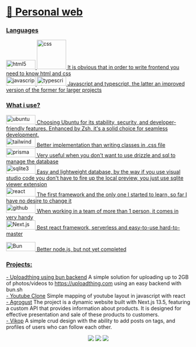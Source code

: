 <a href="korni00.vercel.app"> <h1>💚 Personal web</h1></a>

<a href="https://github.com/korni00#languages"> 
<h3 align="left">Languages</h3>

<img src="https://img.shields.io/badge/HTML5-E34F26?style=for-the-badge&logo=html5&logoColor=white" alt="html5" width="80" height="25"/>
<img src="https://camo.githubusercontent.com/e6b67b27998fca3bccf4c0ee479fc8f9de09d91f389cccfbe6cb1e29c10cfbd7/68747470733a2f2f696d672e736869656c64732e696f2f62616467652f637373332d2532333135373242362e7376673f7374796c653d666f722d7468652d6261646765266c6f676f3d63737333266c6f676f436f6c6f723d7768697465" alt="css" width="80" height"25" />
It is obvious that in order to write frontend you need to know html and css
        <br />

<img src="https://img.shields.io/badge/JavaScript-323330?style=for-the-badge&logo=javascript&logoColor=F7DF1E" alt="javascript" width="80" height="25"/>
<img src="https://img.shields.io/badge/typescript-%23007ACC.svg?style=for-the-badge&logo=typescript&logoColor=white" alt="typescript" width="80" height="25"/>
Javascript and typescript, the latter an improved version of the former for larger projects
        <br />

</a>

<a href="https://github.com/korni00#what_i_use?">
<h3 align="left">What i use?</h3>

<img src="https://img.shields.io/badge/Ubuntu-E95420?style=for-the-badge&logo=ubuntu&logoColor=white" alt="ubuntu" width="80" height="25"/>
Choosing Ubuntu for its stability, security, and developer-friendly features. Enhanced by Zsh, it's a solid choice for seamless development.
        <br />

<img src="https://img.shields.io/badge/Tailwind_CSS-38B2AC?style=for-the-badge&logo=tailwind-css&logoColor=white" alt="tailwind" width="80" height="25"/>
Better implementation than writing classes in .css file
        <br />

<img src="https://img.shields.io/badge/Prisma-3982CE?style=for-the-badge&logo=Prisma&logoColor=white" alt="prisma" width="80" height="25"/>
Very useful when you don't want to use drizzle and sql to manage the database
        <br />

<img src="https://img.shields.io/badge/sqlite-%2307405e.svg?style=for-the-badge&logo=sqlite&logoColor=white" alt="sqlite3" width="80" height="25" />
Easy and lightweight database, by the way if you use visual studio code you don't have to fire up the local preview, you just use sqlite viewer extension
        <br />

<img src="https://img.shields.io/badge/React-20232A?style=for-the-badge&logo=react&logoColor=61DAFB" alt="react" width="80" height="25"/>
The first framework and the only one I started to learn, so far I have no desire to change it
        <br />

<img src="https://img.shields.io/badge/GitHub-100000?style=for-the-badge&logo=github&logoColor=white" alt="github" width="80" height="25"/>
When working in a team of more than 1 person, it comes in very handy
        <br />

<img src="https://img.shields.io/badge/Next-black?style=for-the-badge&logo=next.js&logoColor=white" alt="Next.js" width="80" height="25" />
Best react framework, serverless and easy-to-use hard-to-master 
        <br />

<img src="https://img.shields.io/badge/Bun-%23000000.svg?style=for-the-badge&logo=bun&logoColor=white" alt="Bun" width="80" height="25" /> Better node.js, but not yet completed
</a>

<a href="https://github.com/korni00#projects">
<h3 align="left">Projects:</h3>

<a href="https://github.com/korni00/bun-discord-uploadthing">- Uploadthing using bun backend</a> A simple solution for uploading up to 2GB of photos/videos to https://uploadthing.com using an easy backend with bun.sh
<br />
<a href="https://github.com/korni00/Youtube-Clone">- Youtube Clone</a> Simple mapping of youtube layout in javascript with react
<br />
<a href="https://github.com/korni00/agrogust">- Agrogust</a>
The project is a dynamic website built with Next.js 13.5, featuring a custom API that provides information about products. It is designed for effective presentation and sale of these products to customers.
<br />
<a href="https://github.com/korni00/vikop">- Vikop</a>
A simple crud design with the ability to add posts on tags, and profiles of users who can follow each other.
<br />

<p align="center">
<img src="https://media.discordapp.net/attachments/1048729482627907624/1154126339985641482/buh.gif"></img>
<img src="https://tenor.com/view/noway-gif-254273188714127328.gif"></img>
<img src="https://utfs.io/f/52585c03-7862-4495-a21a-876020b10c0d-1lrban.com-rotate.gif"></img>
</p>
